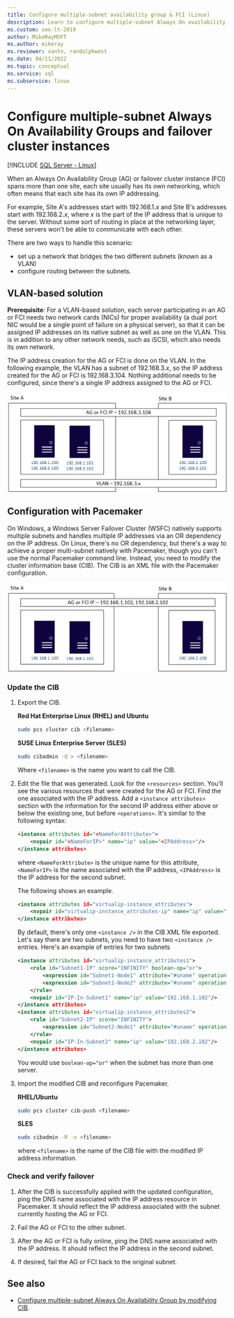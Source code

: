 ```yaml
---
title: Configure multiple-subnet availability group & FCI (Linux) 
description: Learn to configure multiple-subnet Always On availability groups and failover cluster instances (FCI) for SQL Server on Linux. 
ms.custom: seo-lt-2019
author: MikeRayMSFT
ms.author: mikeray
ms.reviewer: vanto, randolphwest
ms.date: 04/11/2022
ms.topic: conceptual
ms.service: sql
ms.subservice: linux
---
```


# Configure multiple-subnet Always On Availability Groups and failover cluster instances

[!INCLUDE [SQL Server - Linux](../includes/applies-to-version/sql-linux.md)]

When an Always On Availability Group (AG) or failover cluster instance (FCI) spans more than one site, each site usually has its own networking, which often means that each site has its own IP addressing.

For example, Site A's addresses start with 192.168.1.*x* and Site B's addresses start with 192.168.2.*x*, where *x* is the part of the IP address that is unique to the server. Without some sort of routing in place at the networking layer, these servers won't be able to communicate with each other.

There are two ways to handle this scenario:

- set up a network that bridges the two different subnets (known as a VLAN)
- configure routing between the subnets.

## VLAN-based solution

**Prerequisite**: For a VLAN-based solution, each server participating in an AG or FCI needs two network cards (NICs) for proper availability (a dual port NIC would be a single point of failure on a physical server), so that it can be assigned IP addresses on its native subnet as well as one on the VLAN. This is in addition to any other network needs, such as iSCSI, which also needs its own network.

The IP address creation for the AG or FCI is done on the VLAN. In the following example, the VLAN has a subnet of 192.168.3.*x*, so the IP address created for the AG or FCI is 192.168.3.104. Nothing additional needs to be configured, since there's a single IP address assigned to the AG or FCI.

![Configure multiple subnets 01](./media/sql-server-linux-configure-multiple-subnet/image1.png)

## Configuration with Pacemaker

On Windows, a Windows Server Failover Cluster (WSFC) natively supports multiple subnets and handles multiple IP addresses via an OR dependency on the IP address. On Linux, there's no OR dependency, but there's a way to achieve a proper multi-subnet natively with Pacemaker, though you can't use the normal Pacemaker command line. Instead, you need to modify the cluster information base (CIB). The CIB is an XML file with the Pacemaker configuration.

![Configure multiple subnets 02](./media/sql-server-linux-configure-multiple-subnet/image2.png)

### Update the CIB

1. Export the CIB.

    **Red Hat Enterprise Linux (RHEL) and Ubuntu**

    ```bash
    sudo pcs cluster cib <filename>
    ```

    **SUSE Linux Enterprise Server (SLES)**

    ```bash
    sudo cibadmin -Q > <filename>
    ```

    Where `<filename>` is the name you want to call the CIB.

1. Edit the file that was generated. Look for the `<resources>` section. You'll see the various resources that were created for the AG or FCI. Find the one associated with the IP address. Add a `<instance attributes>` section with the information for the second IP address either above or below the existing one, but before `<operations>`. It's similar to the following syntax:

    ```xml
    <instance attributes id="<NameForAttribute>">
        <nvpair id="<NameForIP>" name="ip" value="<IPAddress>"/>
    </instance attributes>
    ```

    where `<NameForAttribute>` is the unique name for this attribute, `<NameForIP>` is the name associated with the IP address, `<IPAddress>` is the IP address for the second subnet.

    The following shows an example.

    ```xml
    <instance attributes id="virtualip-instance_attributes">
        <nvpair id="virtualip-instance_attributes-ip" name="ip" value="192.168.1.102"/>
    </instance attributes>
    ```

    By default, there's only one `<instance />` in the CIB XML file exported. Let's say there are two subnets, you need to have two `<instance />` entries.
    Here's an example of entries for two subnets

    ```xml
    <instance attributes id="virtualip-instance_attributes1">
        <rule id="Subnet1-IP" score="INFINITY" boolean-op="or">
            <expression id="Subnet1-Node1" attribute="#uname" operation="eq" value="Node1" />
            <expression id="Subnet1-Node2" attribute="#uname" operation="eq" value="Node2" />
        </rule>
        <nvpair id="IP-In-Subnet1" name="ip" value="192.168.1.102"/>
    </instance attributes>
    <instance attributes id="virtualip-instance_attributes2">
        <rule id="Subnet2-IP" score="INFINITY">
            <expression id="Subnet2-Node1" attribute="#uname" operation="eq" value="Node3" />
        </rule>
        <nvpair id="IP-In-Subnet2" name="ip" value="192.168.2.102"/>
    </instance attributes>
    ```

   You would use `boolean-op="or"` when the subnet has more than one server.

1. Import the modified CIB and reconfigure Pacemaker.

    **RHEL/Ubuntu**

    ```bash
    sudo pcs cluster cib-push <filename>
    ```

    **SLES**

    ```bash
    sudo cibadmin -R -x <filename>
    ```

    where `<filename>` is the name of the CIB file with the modified IP address information.

### Check and verify failover

1. After the CIB is successfully applied with the updated configuration, ping the DNS name associated with the IP address resource in Pacemaker. It should reflect the IP address associated with the subnet currently hosting the AG or FCI.

2. Fail the AG or FCI to the other subnet.

3. After the AG or FCI is fully online, ping the DNS name associated with the IP address. It should reflect the IP address in the second subnet.

4. If desired, fail the AG or FCI back to the original subnet.

## See also

- [Configure multiple-subnet Always On Availability Group by modifying CIB](https://techcommunity.microsoft.com/t5/sql-server-support/configure-multiple-subnet-alwayson-availability-groups-by/ba-p/1544838).
